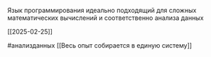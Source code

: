 Язык программирования идеально подходящий для сложных математических вычислений и соответственно анализа данных

[[2025-02-25]]

#анализданных [[Весь опыт собирается в единую систему]]